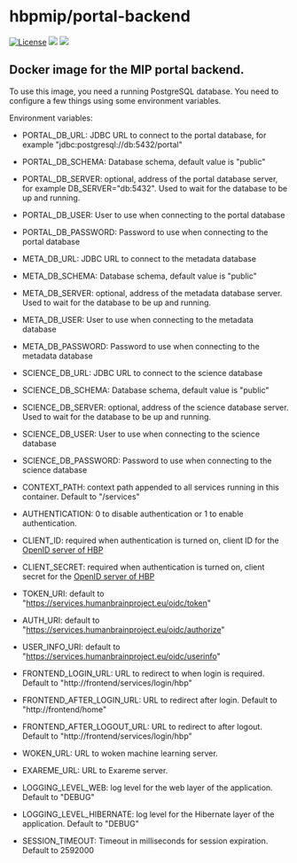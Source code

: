 # hbpmip/portal-backend

[![License](https://img.shields.io/badge/license-AGPL--3.0-blue.svg)](https://www.gnu.org/licenses/agpl-3.0.html) [![](https://images.microbadger.com/badges/version/hbpmip/portal-backend.svg)](https://hub.docker.com/r/hbpmip/portal-backend/tags/ "hbpmip/portal-backend image tags") [![](https://images.microbadger.com/badges/image/hbpmip/portal-backend.svg)](https://microbadger.com/#/images/hbpmip/portal-backend "hbpmip/portal-backend on microbadger")

## Docker image for the MIP portal backend.

To use this image, you need a running PostgreSQL database.
You need to configure a few things using some environment variables.

Environment variables:

* PORTAL_DB_URL: JDBC URL to connect to the portal database, for example "jdbc:postgresql://db:5432/portal"
* PORTAL_DB_SCHEMA: Database schema, default value is "public"
* PORTAL_DB_SERVER: optional, address of the portal database server, for example DB_SERVER="db:5432". Used to wait for the database to be up and running.
* PORTAL_DB_USER: User to use when connecting to the portal database
* PORTAL_DB_PASSWORD: Password to use when connecting to the portal database

* META_DB_URL: JDBC URL to connect to the metadata database
* META_DB_SCHEMA: Database schema, default value is "public"
* META_DB_SERVER: optional, address of the metadata database server. Used to wait for the database to be up and running.
* META_DB_USER: User to use when connecting to the metadata database
* META_DB_PASSWORD: Password to use when connecting to the metadata database

* SCIENCE_DB_URL: JDBC URL to connect to the science database
* SCIENCE_DB_SCHEMA: Database schema, default value is "public"
* SCIENCE_DB_SERVER: optional, address of the science database server. Used to wait for the database to be up and running.
* SCIENCE_DB_USER: User to use when connecting to the science database
* SCIENCE_DB_PASSWORD: Password to use when connecting to the science database

* CONTEXT_PATH:  context path appended to all services running in this container. Default to "/services"

* AUTHENTICATION: 0 to disable authentication or 1 to enable authentication.
* CLIENT_ID: required when authentication is turned on, client ID for the [OpenID server of HBP](https://services.humanbrainproject.eu/oidc/)
* CLIENT_SECRET: required when authentication is turned on, client secret for the [OpenID server of HBP](https://services.humanbrainproject.eu/oidc/)
* TOKEN_URI: default to "https://services.humanbrainproject.eu/oidc/token"
* AUTH_URI: default to "https://services.humanbrainproject.eu/oidc/authorize"
* USER_INFO_URI: default to "https://services.humanbrainproject.eu/oidc/userinfo"

* FRONTEND_LOGIN_URL: URL to redirect to when login is required. Default to "http://frontend/services/login/hbp"
* FRONTEND_AFTER_LOGIN_URL: URL to redirect after login. Default to "http://frontend/home"
* FRONTEND_AFTER_LOGOUT_URL: URL to redirect to after logout. Default to "http://frontend/services/login/hbp"

* WOKEN_URL: URL to woken machine learning server.
* EXAREME_URL: URL to Exareme server.

* LOGGING_LEVEL_WEB: log level for the web layer of the application. Default to "DEBUG"
* LOGGING_LEVEL_HIBERNATE: log level for the Hibernate layer of the application. Default to "DEBUG"

* SESSION_TIMEOUT: Timeout in milliseconds for session expiration. Default to 2592000
